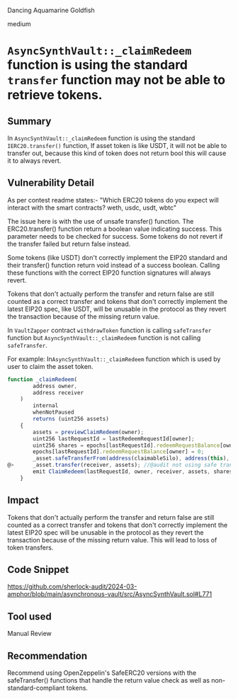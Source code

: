 Dancing Aquamarine Goldfish

medium

# `AsyncSynthVault::_claimRedeem` function is using the standard `transfer` function may not be able to retrieve tokens.

## Summary
In `AsyncSynthVault::_claimRedeem` function is using the standard `IERC20.transfer()` function, If asset token is like USDT, it will not be able to transfer out, because this kind of token does not return bool this will cause it to always revert.

## Vulnerability Detail
As per contest readme states:-
"Which ERC20 tokens do you expect will interact with the smart contracts?
weth, usdc, usdt, wbtc"

The issue here is with the use of unsafe transfer() function. The ERC20.transfer() function return a boolean value indicating success. This parameter needs to be checked for success. Some tokens do not revert if the transfer failed but return false instead.

Some tokens (like USDT) don't correctly implement the EIP20 standard and their transfer() function return void instead of a success boolean. Calling these functions with the correct EIP20 function signatures will always revert.

Tokens that don't actually perform the transfer and return false are still counted as a correct transfer and tokens that don't correctly implement the latest EIP20 spec, like USDT, will be unusable in the protocol as they revert the transaction because of the missing return value.

In `VaultZapper` contract  `withdrawToken` function is calling `safeTransfer` function but `AsyncSynthVault::_claimRedeem` function is not calling `safeTransfer`.

For example:
In`AsyncSynthVault::_claimRedeem` function which is used by user to claim the asset token.

```javascript
function _claimRedeem(
        address owner,
        address receiver
    )
        internal
        whenNotPaused
        returns (uint256 assets)
    {
        assets = previewClaimRedeem(owner);
        uint256 lastRequestId = lastRedeemRequestId[owner]; 
        uint256 shares = epochs[lastRequestId].redeemRequestBalance[owner]; 
        epochs[lastRequestId].redeemRequestBalance[owner] = 0; 
        _asset.safeTransferFrom(address(claimableSilo), address(this), assets);
@>      _asset.transfer(receiver, assets); //@audit not using safe transfer
        emit ClaimRedeem(lastRequestId, owner, receiver, assets, shares);
    }
```


## Impact
Tokens that don't actually perform the transfer and return false are still counted as a correct transfer and tokens that don't correctly implement the latest EIP20 spec will be unusable in the protocol as they revert the transaction because of the missing return value. This will lead to loss of token transfers.

## Code Snippet
https://github.com/sherlock-audit/2024-03-amphor/blob/main/asynchronous-vault/src/AsyncSynthVault.sol#L771

## Tool used
Manual Review

## Recommendation
Recommend using OpenZeppelin's SafeERC20 versions with the safeTransfer() functions that handle the return value check as well as non-standard-compliant tokens.
